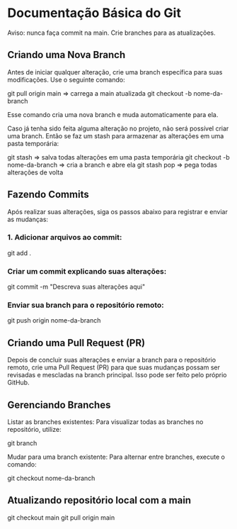 # Documentação Básica do Git

Aviso: nunca faça commit na main. Crie branches para as atualizações.

## Criando uma Nova Branch


Antes de iniciar qualquer alteração, crie uma branch específica para suas modificações. Use o seguinte comando:

git pull origin main => carrega a main atualizada
git checkout -b nome-da-branch

Esse comando cria uma nova branch e muda automaticamente para ela.

Caso já tenha sido feita alguma alteração no projeto, não será possível criar uma branch. Então se faz um stash para armazenar as alterações em uma pasta temporária:

git stash => salva todas alterações em uma pasta temporária
git checkout -b nome-da-branch => cria a branch e abre ela
git stash pop => pega todas alterações de volta

## Fazendo Commits

Após realizar suas alterações, siga os passos abaixo para registrar e enviar as mudanças:

### 1. Adicionar arquivos ao commit:

git add .

### Criar um commit explicando suas alterações:

git commit -m "Descreva suas alterações aqui"

### Enviar sua branch para o repositório remoto:

git push origin nome-da-branch

## Criando uma Pull Request (PR)

Depois de concluir suas alterações e enviar a branch para o repositório remoto, crie uma Pull Request (PR) para que suas mudanças possam ser revisadas e mescladas na branch principal. Isso pode ser feito pelo próprio GitHub.

## Gerenciando Branches

Listar as branches existentes: Para visualizar todas as branches no repositório, utilize:

git branch

Mudar para uma branch existente: Para alternar entre branches, execute o comando:

git checkout nome-da-branch

## Atualizando repositório local com a main

git checkout main
git pull origin main